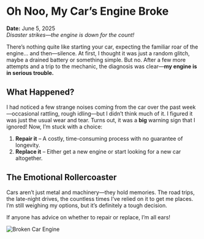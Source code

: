 # Oh Noo, My Car’s Engine Broke

**Date:** June 5, 2025  
_Disaster strikes—the engine is down for the count!_  

There’s nothing quite like starting your car, expecting the familiar roar of the engine… and then—silence. At first, I thought it was just a random glitch, maybe a drained battery or something simple. But no. After a few more attempts and a trip to the mechanic, the diagnosis was clear—**my engine is in serious trouble.**  

## What Happened?  

I had noticed a few strange noises coming from the car over the past week—occasional rattling, rough idling—but I didn’t think much of it. I figured it was just the usual wear and tear. Turns out, it was a **big** warning sign that I ignored! Now, I’m stuck with a choice:  
1. **Repair it** – A costly, time-consuming process with no guarantee of longevity.  
2. **Replace it** – Either get a new engine or start looking for a new car altogether.  

## The Emotional Rollercoaster  

Cars aren’t just metal and machinery—they hold memories. The road trips, the late-night drives, the countless times I’ve relied on it to get me places. I’m still weighing my options, but it’s definitely a tough decision.  

If anyone has advice on whether to repair or replace, I’m all ears!  

![Broken Car Engine](./assets/images/engine.jpg)

